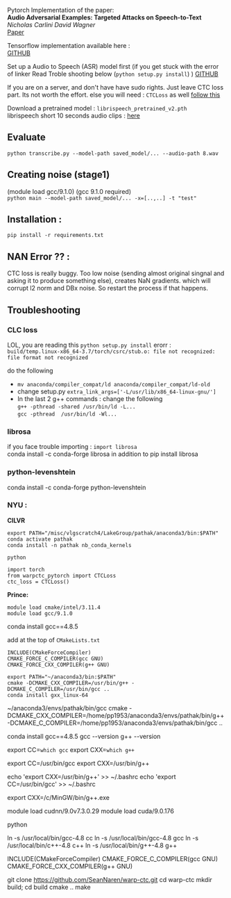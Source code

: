 
Pytorch Implementation of the paper:  
**Audio Adversarial Examples: Targeted Attacks on Speech-to-Text**  
*Nicholas Carlini David Wagner*    
[Paper](https://arxiv.org/pdf/1801.01944.pdf)  

Tensorflow implementation available here :   
[GITHUB](https://github.com/carlini/audio_adversarial_examples)


Set up a Audio to Speech (ASR) model first   (if you get stuck with the error of linker Read Troble shooting below (`python setup.py install`) ) 
[GITHUB](https://github.com/SeanNaren/deepspeech.pytorch)  

If you are on a server, and don't have have sudo rights. Just leave CTC loss part. Its not worth the effort. 
else you will need : `CTCLoss` as well [follow this](https://github.com/SeanNaren/warp-ctc)  

Download a pretrained model : `librispeech_pretrained_v2.pth`   
librispeech short 10 seconds audio clips : [here](https://github.com/ppriyank/Adveserial-Attacks/tree/master/audio-dataset/short-audio)  

## Evaluate
`python transcribe.py --model-path saved_model/... --audio-path 8.wav`   

## Creating noise (stage1)
(module load gcc/9.1.0) (gcc 9.1.0 required)  
`python main --model-path saved_model/... -x=[..,..] -t "test"`

## Installation : 
`pip install -r requirements.txt`  

## NAN Error ?? : 
CTC loss is really buggy. Too low noise (sending almost original singnal and asking it to produce something else), creates NaN gradients. which will corrupt l2 norm and DBx noise. So restart the process if that happens. 

 

## Troubleshooting 
### CLC loss 
LOL, you are reading this  `python setup.py install`
erorr :   
`build/temp.linux-x86_64-3.7/torch/csrc/stub.o: file not recognized: file format not recognized`  

do the following 
* `mv anaconda/compiler_compat/ld anaconda/compiler_compat/ld-old` 
* change setup.py `extra_link_args=['-L/usr/lib/x86_64-linux-gnu/']`  
* In the last 2 g++ commands : change the following   
`g++ -pthread -shared /usr/bin/ld -L...`  
`gcc -pthread  /usr/bin/ld -Wl...`


### librosa  
if you face trouble importing : `import librosa`  
conda install -c conda-forge librosa
in addition to pip install librosa

### python-levenshtein 
conda install -c conda-forge python-levenshtein  


### NYU : 
**CILVR**  

```
export PATH="/misc/vlgscratch4/LakeGroup/pathak/anaconda3/bin:$PATH"
conda activate pathak 
conda install -n pathak nb_conda_kernels

python 

import torch
from warpctc_pytorch import CTCLoss
ctc_loss = CTCLoss()
```

**Prince:**  
```
module load cmake/intel/3.11.4
module load gcc/9.1.0
```
conda install gcc==4.8.5

add at the top of `CMakeLists.txt`
```
INCLUDE(CMakeForceCompiler)
CMAKE_FORCE_C_COMPILER(gcc GNU)
CMAKE_FORCE_CXX_COMPILER(g++ GNU)
```


```
export PATH="~/anaconda3/bin:$PATH"
cmake -DCMAKE_CXX_COMPILER=/usr/bin/g++ -DCMAKE_C_COMPILER=/usr/bin/gcc ..
conda install gxx_linux-64
```

~/anaconda3/envs/pathak/bin/gcc
cmake -DCMAKE_CXX_COMPILER=/home/pp1953/anaconda3/envs/pathak/bin/g++ -DCMAKE_C_COMPILER=/home/pp1953/anaconda3/envs/pathak/bin/gcc ..



conda install gcc==4.8.5
gcc --version 
g++ --version 

export CC=`which gcc`
export CXX=`which g++`


export CC=/usr/bin/gcc
export CXX=/usr/bin/g++

echo 'export CXX=/usr/bin/g++' >> ~/.bashrc
echo 'export CC=/usr/bin/gcc' >> ~/.bashrc

export CXX=/c/MinGW/bin/g++.exe


module load cudnn/9.0v7.3.0.29 
module load cuda/9.0.176

python 



ln -s /usr/local/bin/gcc-4.8 cc
ln -s /usr/local/bin/gcc-4.8 gcc
ln -s /usr/local/bin/c++-4.8 c++
ln -s /usr/local/bin/g++-4.8 g++


INCLUDE(CMakeForceCompiler)
CMAKE_FORCE_C_COMPILER(gcc GNU)
CMAKE_FORCE_CXX_COMPILER(g++ GNU)






git clone https://github.com/SeanNaren/warp-ctc.git
cd warp-ctc
mkdir build; cd build
cmake ..
make
